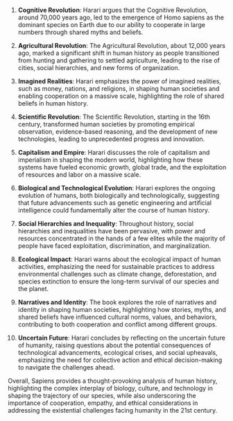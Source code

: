 1. **Cognitive Revolution**: Harari argues that the Cognitive Revolution, around 70,000 years ago, led to the emergence of Homo sapiens as the dominant species on Earth due to our ability to cooperate in large numbers through shared myths and beliefs.

2. **Agricultural Revolution**: The Agricultural Revolution, about 12,000 years ago, marked a significant shift in human history as people transitioned from hunting and gathering to settled agriculture, leading to the rise of cities, social hierarchies, and new forms of organization.

3. **Imagined Realities**: Harari emphasizes the power of imagined realities, such as money, nations, and religions, in shaping human societies and enabling cooperation on a massive scale, highlighting the role of shared beliefs in human history.

4. **Scientific Revolution**: The Scientific Revolution, starting in the 16th century, transformed human societies by promoting empirical observation, evidence-based reasoning, and the development of new technologies, leading to unprecedented progress and innovation.

5. **Capitalism and Empire**: Harari discusses the role of capitalism and imperialism in shaping the modern world, highlighting how these systems have fueled economic growth, global trade, and the exploitation of resources and labor on a massive scale.

6. **Biological and Technological Evolution**: Harari explores the ongoing evolution of humans, both biologically and technologically, suggesting that future advancements such as genetic engineering and artificial intelligence could fundamentally alter the course of human history.

7. **Social Hierarchies and Inequality**: Throughout history, social hierarchies and inequalities have been pervasive, with power and resources concentrated in the hands of a few elites while the majority of people have faced exploitation, discrimination, and marginalization.

8. **Ecological Impact**: Harari warns about the ecological impact of human activities, emphasizing the need for sustainable practices to address environmental challenges such as climate change, deforestation, and species extinction to ensure the long-term survival of our species and the planet.

9. **Narratives and Identity**: The book explores the role of narratives and identity in shaping human societies, highlighting how stories, myths, and shared beliefs have influenced cultural norms, values, and behaviors, contributing to both cooperation and conflict among different groups.

10. **Uncertain Future**: Harari concludes by reflecting on the uncertain future of humanity, raising questions about the potential consequences of technological advancements, ecological crises, and social upheavals, emphasizing the need for collective action and ethical decision-making to navigate the challenges ahead.

Overall, Sapiens provides a thought-provoking analysis of human history, highlighting the complex interplay of biology, culture, and technology in shaping the trajectory of our species, while also underscoring the importance of cooperation, empathy, and ethical considerations in addressing the existential challenges facing humanity in the 21st century.